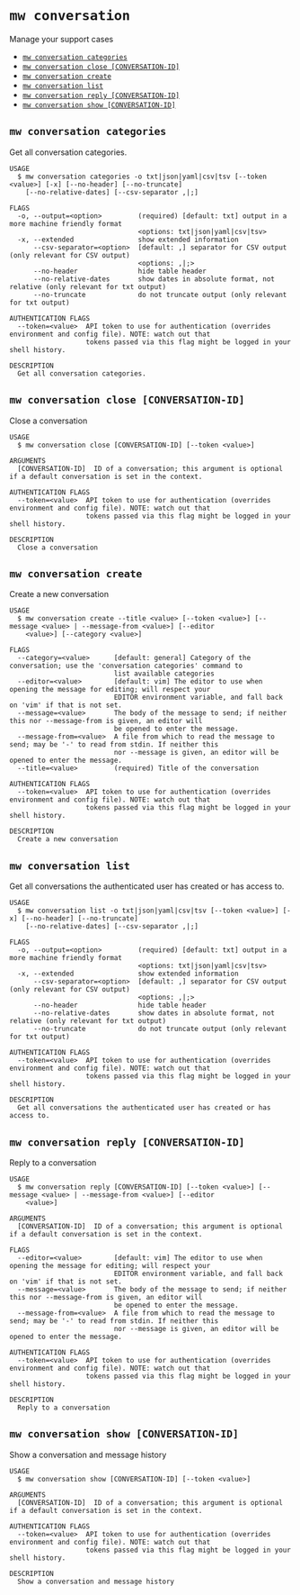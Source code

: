 `mw conversation`
=================

Manage your support cases

* [`mw conversation categories`](#mw-conversation-categories)
* [`mw conversation close [CONVERSATION-ID]`](#mw-conversation-close-conversation-id)
* [`mw conversation create`](#mw-conversation-create)
* [`mw conversation list`](#mw-conversation-list)
* [`mw conversation reply [CONVERSATION-ID]`](#mw-conversation-reply-conversation-id)
* [`mw conversation show [CONVERSATION-ID]`](#mw-conversation-show-conversation-id)

## `mw conversation categories`

Get all conversation categories.

```
USAGE
  $ mw conversation categories -o txt|json|yaml|csv|tsv [--token <value>] [-x] [--no-header] [--no-truncate]
    [--no-relative-dates] [--csv-separator ,|;]

FLAGS
  -o, --output=<option>         (required) [default: txt] output in a more machine friendly format
                                <options: txt|json|yaml|csv|tsv>
  -x, --extended                show extended information
      --csv-separator=<option>  [default: ,] separator for CSV output (only relevant for CSV output)
                                <options: ,|;>
      --no-header               hide table header
      --no-relative-dates       show dates in absolute format, not relative (only relevant for txt output)
      --no-truncate             do not truncate output (only relevant for txt output)

AUTHENTICATION FLAGS
  --token=<value>  API token to use for authentication (overrides environment and config file). NOTE: watch out that
                   tokens passed via this flag might be logged in your shell history.

DESCRIPTION
  Get all conversation categories.
```

## `mw conversation close [CONVERSATION-ID]`

Close a conversation

```
USAGE
  $ mw conversation close [CONVERSATION-ID] [--token <value>]

ARGUMENTS
  [CONVERSATION-ID]  ID of a conversation; this argument is optional if a default conversation is set in the context.

AUTHENTICATION FLAGS
  --token=<value>  API token to use for authentication (overrides environment and config file). NOTE: watch out that
                   tokens passed via this flag might be logged in your shell history.

DESCRIPTION
  Close a conversation
```

## `mw conversation create`

Create a new conversation

```
USAGE
  $ mw conversation create --title <value> [--token <value>] [--message <value> | --message-from <value>] [--editor
    <value>] [--category <value>]

FLAGS
  --category=<value>      [default: general] Category of the conversation; use the 'conversation categories' command to
                          list available categories
  --editor=<value>        [default: vim] The editor to use when opening the message for editing; will respect your
                          EDITOR environment variable, and fall back on 'vim' if that is not set.
  --message=<value>       The body of the message to send; if neither this nor --message-from is given, an editor will
                          be opened to enter the message.
  --message-from=<value>  A file from which to read the message to send; may be '-' to read from stdin. If neither this
                          nor --message is given, an editor will be opened to enter the message.
  --title=<value>         (required) Title of the conversation

AUTHENTICATION FLAGS
  --token=<value>  API token to use for authentication (overrides environment and config file). NOTE: watch out that
                   tokens passed via this flag might be logged in your shell history.

DESCRIPTION
  Create a new conversation
```

## `mw conversation list`

Get all conversations the authenticated user has created or has access to.

```
USAGE
  $ mw conversation list -o txt|json|yaml|csv|tsv [--token <value>] [-x] [--no-header] [--no-truncate]
    [--no-relative-dates] [--csv-separator ,|;]

FLAGS
  -o, --output=<option>         (required) [default: txt] output in a more machine friendly format
                                <options: txt|json|yaml|csv|tsv>
  -x, --extended                show extended information
      --csv-separator=<option>  [default: ,] separator for CSV output (only relevant for CSV output)
                                <options: ,|;>
      --no-header               hide table header
      --no-relative-dates       show dates in absolute format, not relative (only relevant for txt output)
      --no-truncate             do not truncate output (only relevant for txt output)

AUTHENTICATION FLAGS
  --token=<value>  API token to use for authentication (overrides environment and config file). NOTE: watch out that
                   tokens passed via this flag might be logged in your shell history.

DESCRIPTION
  Get all conversations the authenticated user has created or has access to.
```

## `mw conversation reply [CONVERSATION-ID]`

Reply to a conversation

```
USAGE
  $ mw conversation reply [CONVERSATION-ID] [--token <value>] [--message <value> | --message-from <value>] [--editor
    <value>]

ARGUMENTS
  [CONVERSATION-ID]  ID of a conversation; this argument is optional if a default conversation is set in the context.

FLAGS
  --editor=<value>        [default: vim] The editor to use when opening the message for editing; will respect your
                          EDITOR environment variable, and fall back on 'vim' if that is not set.
  --message=<value>       The body of the message to send; if neither this nor --message-from is given, an editor will
                          be opened to enter the message.
  --message-from=<value>  A file from which to read the message to send; may be '-' to read from stdin. If neither this
                          nor --message is given, an editor will be opened to enter the message.

AUTHENTICATION FLAGS
  --token=<value>  API token to use for authentication (overrides environment and config file). NOTE: watch out that
                   tokens passed via this flag might be logged in your shell history.

DESCRIPTION
  Reply to a conversation
```

## `mw conversation show [CONVERSATION-ID]`

Show a conversation and message history

```
USAGE
  $ mw conversation show [CONVERSATION-ID] [--token <value>]

ARGUMENTS
  [CONVERSATION-ID]  ID of a conversation; this argument is optional if a default conversation is set in the context.

AUTHENTICATION FLAGS
  --token=<value>  API token to use for authentication (overrides environment and config file). NOTE: watch out that
                   tokens passed via this flag might be logged in your shell history.

DESCRIPTION
  Show a conversation and message history
```
